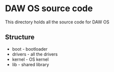 DAW OS source code
==================

This directory holds all the source code for DAW OS

Structure
---------

* boot - bootloader
* drivers - all the drivers
* kernel - OS kernel
* lib - shared library
